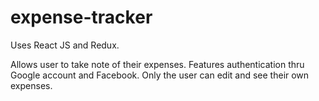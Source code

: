 # expense-tracker

Uses React JS and Redux.

Allows user to take note of their expenses. 
Features authentication thru Google account and Facebook. 
Only the user can edit and see their own expenses.
